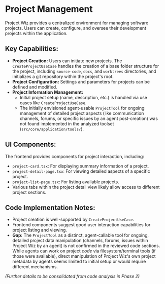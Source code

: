 # Project Management

Project Wiz provides a centralized environment for managing software projects. Users can create, configure, and oversee their development projects within the application.

## Key Capabilities:

- **Project Creation:** Users can initiate new projects. The `CreateProjectUseCase` handles the creation of a base folder structure for the project, including `source-code`, `docs`, and `worktrees` directories, and initializes a git repository within the project's root.
- **Project Configuration:** Settings and parameters for projects can be defined and modified.
- **Project Information Management:**
    - Initial project setup (name, description, etc.) is handled via use cases like `CreateProjectUseCase`.
    - The initially envisioned agent-usable `ProjectTool` for ongoing management of detailed project aspects (like communication channels, forums, or specific issues by an agent post-creation) was not found implemented in the analyzed toolset (`src/core/application/tools/`).

## UI Components:
The frontend provides components for project interaction, including:
- `project-card.tsx`: For displaying summary information of a project.
- `project-detail-page.tsx`: For viewing detailed aspects of a specific project.
- `project-list-page.tsx`: For listing available projects.
- Various tabs within the project detail view likely allow access to different project sections.

## Code Implementation Notes:
- Project creation is well-supported by `CreateProjectUseCase`.
- Frontend components suggest good user interaction capabilities for project listing and viewing.
- **Gap:** The `ProjectTool` as a distinct, agent-callable tool for ongoing, detailed project data manipulation (channels, forums, issues within Project Wiz by an agent) is not confirmed in the reviewed code sections. While agents can work on project *code* via filesystem/terminal tools (if those were available), direct manipulation of Project Wiz's own project metadata by agents seems limited to initial setup or would require different mechanisms.

*(Further details to be consolidated from code analysis in Phase 2)*

